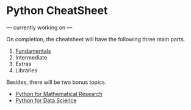 # Python CheatSheet

&mdash; currently working on &mdash;

On completion, the cheatsheet will have the following three main parts.

1. [Fundamentals](https://github.com/ronaldmangang/python-cheatsheet/blob/main/fundamentals.md)
2. Intermediate
3. Extras
4. Libraries

Besides, there will be two bonus topics.

- [Python for Mathematical Research]()
- [Python for Data Science]() 


